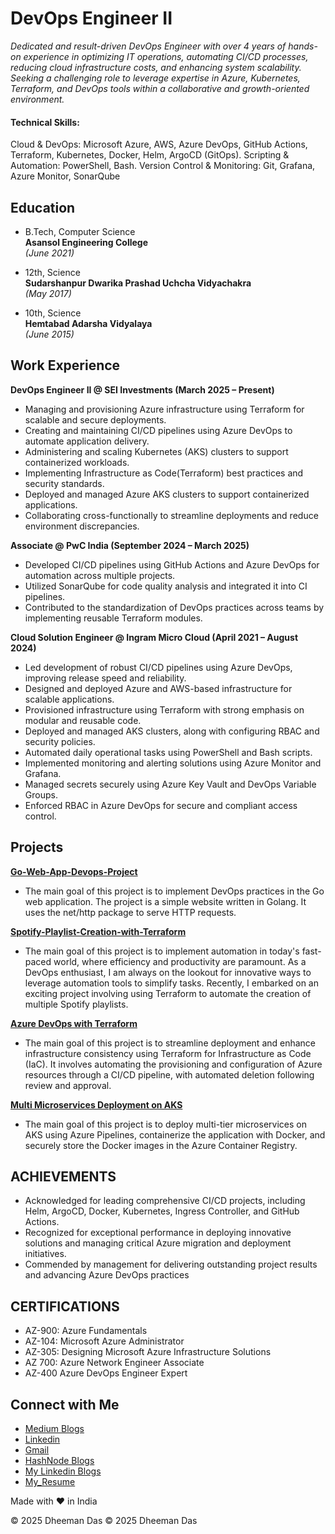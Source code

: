 # DevOps Engineer II

*Dedicated and result-driven DevOps Engineer with over 4 years of hands-on experience in optimizing IT operations, automating CI/CD processes, reducing cloud infrastructure costs, and enhancing system scalability. Seeking a challenging role to leverage expertise in Azure, Kubernetes, Terraform, and DevOps tools within a collaborative and growth-oriented environment.*

#### Technical Skills: 
Cloud & DevOps: Microsoft Azure, AWS, Azure DevOps, GitHub Actions, Terraform, Kubernetes, Docker, Helm, ArgoCD (GitOps).
Scripting & Automation: PowerShell, Bash.
Version Control & Monitoring: Git, Grafana, Azure Monitor, SonarQube

## Education

- B.Tech, Computer Science  
  **Asansol Engineering College**  
  _(June 2021)_

- 12th, Science  
  **Sudarshanpur Dwarika Prashad Uchcha Vidyachakra**  
  _(May 2017)_

- 10th, Science  
  **Hemtabad Adarsha Vidyalaya**  
  _(June 2015)_

## Work Experience
**DevOps Engineer II @ SEI Investments (March 2025 – Present)** <be>
-	Managing and provisioning Azure infrastructure using Terraform for scalable and secure deployments.
-	Creating and maintaining CI/CD pipelines using Azure DevOps to automate application delivery.
-	Administering and scaling Kubernetes (AKS) clusters to support containerized workloads.
-	Implementing Infrastructure as Code(Terraform) best practices and security standards.
- Deployed and managed Azure AKS clusters to support containerized applications.
-	Collaborating cross-functionally to streamline deployments and reduce environment discrepancies.

**Associate @ PwC India (September 2024 – March 2025)** <be>
-	Developed CI/CD pipelines using GitHub Actions and Azure DevOps for automation across multiple projects.
-	Utilized SonarQube for code quality analysis and integrated it into CI pipelines.
-	Contributed to the standardization of DevOps practices across teams by implementing reusable Terraform modules.

**Cloud Solution Engineer @ Ingram Micro Cloud (April 2021 – August 2024)** <be>
-	Led development of robust CI/CD pipelines using Azure DevOps, improving release speed and reliability.
-	Designed and deployed Azure and AWS-based infrastructure for scalable applications.
-	Provisioned infrastructure using Terraform with strong emphasis on modular and reusable code.
-	Deployed and managed AKS clusters, along with configuring RBAC and security policies.
-	Automated daily operational tasks using PowerShell and Bash scripts.
-	Implemented monitoring and alerting solutions using Azure Monitor and Grafana.
-	Managed secrets securely using Azure Key Vault and DevOps Variable Groups.
-	Enforced RBAC in Azure DevOps for secure and compliant access control.

## Projects
**[Go-Web-App-Devops-Project](https://github.com/Reliable-Royalty-29/go-web-app-devops.git)**
- The main goal of this project is to implement DevOps practices in the Go web application. The project is a simple website written in Golang. It uses the 
  net/http package to serve HTTP requests.

**[Spotify-Playlist-Creation-with-Terraform](https://github.com/Reliable-Royalty-29/Spotify-Playlist-Creation-with-Terraform.git)**
- The main goal of this project is to implement automation in today's fast-paced world, where efficiency and productivity are paramount. As a DevOps 
  enthusiast, I am always on the lookout for innovative ways to leverage automation tools to simplify tasks. Recently, I embarked on an exciting project 
  involving using Terraform to automate the creation of multiple Spotify playlists.

**[Azure DevOps with Terraform](https://github.com/Reliable-Royalty-29/Terraform-Project.git)**
- The main goal of this project is to streamline deployment and enhance infrastructure consistency using Terraform for Infrastructure as Code (IaC). It 
  involves automating the provisioning and configuration of Azure resources through a CI/CD pipeline, with automated deletion following review and approval.

**[Multi Microservices Deployment on AKS](https://github.com/Reliable-Royalty-29/Multi-Microservice-Deployment-on-AKS.git)**
- The main goal of this project is to deploy multi-tier microservices on AKS using Azure Pipelines, containerize the application with Docker, and securely 
  store the Docker images in the Azure Container Registry.

## ACHIEVEMENTS
- Acknowledged for leading comprehensive CI/CD projects, including Helm, ArgoCD, Docker, Kubernetes, Ingress Controller, and GitHub Actions.
- Recognized for exceptional performance in deploying innovative solutions and managing critical Azure migration and deployment initiatives.
- Commended by management for delivering outstanding project results and advancing Azure DevOps practices

## CERTIFICATIONS
-	AZ-900: Azure Fundamentals
-	AZ-104: Microsoft Azure Administrator
-	AZ-305: Designing Microsoft Azure Infrastructure Solutions
- AZ 700: Azure Network Engineer Associate
-	AZ-400 Azure DevOps Engineer Expert


## Connect with Me
- [Medium Blogs](https://medium.com/@dheemandas1997)
- [Linkedin](https://www.linkedin.com/in/dheeman-das/)
- [Gmail](mailto:dheeman2912@gmail.com)
- [HashNode Blogs](https://hashnode.com/@Dheeman29)
- [My Linkedin Blogs](https://www.linkedin.com/posts/dheeman-das_devops-golang-aws-activity-7226115678406070272-EP4T?utm_source=share&utm_medium=member_desktop)
- [My_Resume](https://github.com/Reliable-Royalty-29/portfolio/blob/main/Dheeman_Resume.pdf)

Made with ❤️ in India

&copy; 2025 Dheeman Das
© 2025 Dheeman Das
